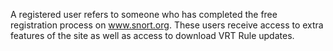 A registered user refers to someone who has completed the free registration process on www.snort.org. These users receive access to extra features of the site as well as access to download VRT Rule updates.